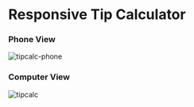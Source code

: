# Responsive Tip Calculator

### Phone View
![tipcalc-phone](https://github.com/MetinKb/react-tip-calculator/assets/114526516/10e4ac64-e8a4-48c2-949b-575bb7032c64)

### Computer View
![tipcalc](https://github.com/MetinKb/react-tip-calculator/assets/114526516/f338936a-7c67-47af-84f2-ca391504a031)
